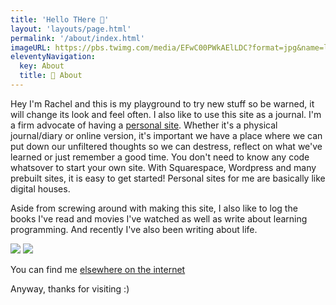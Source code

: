 ```yaml
---
title: 'Hello THere 👋'
layout: 'layouts/page.html'
permalink: '/about/index.html'
imageURL: https://pbs.twimg.com/media/EFwC00PWkAElLDC?format=jpg&name=large
eleventyNavigation:
  key: About
  title: 🐀 About
---
```


Hey I'm Rachel and this is my playground to try new stuff so be warned, it will change its look and feel often.
I also like to use this site as a journal. I'm a firm advocate of having a [personal site](https://www.jvt.me/posts/2019/07/22/why-website/).
Whether it's a physical journal/diary or online version, it's important we have a place where we can put down our 
unfiltered thoughts so we can destress, reflect on what we've learned or just remember a good time. You don't need
to know any code whatsover to start your own site. With Squarespace, Wordpress and many prebuilt sites, it is easy to
get started! Personal sites for me are basically like digital houses.

Aside from screwing around with making this site, I also like to log the books I've read and movies I've watched 
as well as write about learning programming. And recently I've also been writing about life.


<img src="https://pbs.twimg.com/media/EFwC00PWkAElLDC?format=jpg&name=large">

<img src="https://pbs.twimg.com/media/ED5rpOrXUAAd2fk?format=jpg&name=medium">


You can find me [elsewhere on the internet](https://smolcodes.netlify.app/links/)

Anyway, thanks for visiting :)